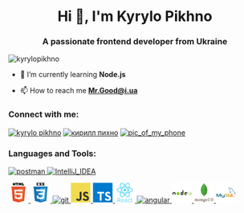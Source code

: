 <!-- ### Hey there <img src="https://media.giphy.com/media/hvRJCLFzcasrR4ia7z/giphy.gif" height="25"> -->

<h1 align="center">Hi 👋,  I'm Kyrylo Pikhno</h1>
<h3 align="center">A passionate frontend developer from Ukraine</h3>

<p align="left"> <img src="https://komarev.com/ghpvc/?username=kyrylopikhno&label=Profile%20views&color=0e75b6&style=flat" alt="kyrylopikhno" /> </p>

- 🌱 I’m currently learning **Node.js**

- 📫 How to reach me **Mr.Good@i.ua**

<h3 align="left">Connect with me:</h3>
<p align="left">
<a href="https://www.linkedin.com/in/kyrylo-pikhno-3a1114238/" target="blank"><img align="center" src="https://raw.githubusercontent.com/rahuldkjain/github-profile-readme-generator/master/src/images/icons/Social/linked-in-alt.svg" alt="kyrylo pikhno" height="30" width="40" /></a>
<a href="https://www.facebook.com/people/%D0%9A%D0%B8%D1%80%D0%B8%D0%BB%D0%BB-%D0%92%D0%B0%D0%BB%D0%B5%D1%80%D1%8C%D0%B5%D0%B2%D0%B8%D1%87-%D0%9F%D0%B8%D1%85%D0%BD%D0%BE/100013532682936/" target="blank"><img align="center" src="https://raw.githubusercontent.com/rahuldkjain/github-profile-readme-generator/master/src/images/icons/Social/facebook.svg" alt="кирилл пихно" height="30" width="40" /></a>
<a href="https://instagram.com/pic_of_my_phone" target="blank"><img align="center" src="https://raw.githubusercontent.com/rahuldkjain/github-profile-readme-generator/master/src/images/icons/Social/instagram.svg" alt="pic_of_my_phone" height="30" width="40" /></a>
</p>











<h3 align="left">Languages and Tools:</h3>
<a href="https://www.postman.com/" target="_blank" rel="noreferrer"> <img src="https://uxwing.com/wp-content/themes/uxwing/download/brands-and-social-media/postman-icon.png" alt="postman" width="40" height="40"/> </a><a href="https://www.jetbrains.com/ru-ru/idea/" target="_blank" rel="noreferrer"> <img src="https://upload.wikimedia.org/wikipedia/commons/thumb/9/9c/IntelliJ_IDEA_Icon.svg/800px-IntelliJ_IDEA_Icon.svg.png" alt="IntelliJ_IDEA" width="40" height="40"/> </a><p align="left"> <a href="https://www.w3.org/html/" target="_blank" rel="noreferrer"> <img src="https://raw.githubusercontent.com/devicons/devicon/master/icons/html5/html5-original-wordmark.svg" alt="html5" width="40" height="40"/> </a> <a href="https://www.w3schools.com/css/" target="_blank" rel="noreferrer"><img src="https://raw.githubusercontent.com/devicons/devicon/master/icons/css3/css3-original-wordmark.svg" alt="css3" width="40" height="40"/> </a> <a href="https://git-scm.com/" target="_blank" rel="noreferrer"> <img src="https://www.vectorlogo.zone/logos/git-scm/git-scm-icon.svg" alt="git" width="40" height="40"/> </a> <a href="https://developer.mozilla.org/en-US/docs/Web/JavaScript" target="_blank" rel="noreferrer"> <img src="https://raw.githubusercontent.com/devicons/devicon/master/icons/javascript/javascript-original.svg" alt="javascript" width="40" height="40"/> </a> <a href="https://www.typescriptlang.org/" target="_blank" rel="noreferrer"> <img src="https://raw.githubusercontent.com/devicons/devicon/master/icons/typescript/typescript-original.svg" alt="typescript" width="40" height="40"/> </a> <a href="https://reactjs.org/" target="_blank" rel="noreferrer"> <img src="https://raw.githubusercontent.com/devicons/devicon/master/icons/react/react-original-wordmark.svg" alt="react" width="40" height="40"/> </a> <a href="https://angular.io" target="_blank" rel="noreferrer"> 
 <img src="https://angular.io/assets/images/logos/angular/angular.svg" alt="angular" width="40" height="40"/> </a> <a href="https://nodejs.org" target="_blank" rel="noreferrer">  <img src="https://raw.githubusercontent.com/devicons/devicon/master/icons/nodejs/nodejs-original-wordmark.svg" alt="nodejs" width="40" height="40"/> </a> <a href="https://www.mongodb.com/" target="_blank" rel="noreferrer">  <img src="https://raw.githubusercontent.com/devicons/devicon/master/icons/mongodb/mongodb-original-wordmark.svg" alt="mongodb" width="40" height="40"/> </a> <a href="https://www.mysql.com/" target="_blank" rel="noreferrer"> <img src="https://raw.githubusercontent.com/devicons/devicon/master/icons/mysql/mysql-original-wordmark.svg" alt="mysql" width="40" height="40"/> </a> 
  </p>

  
 
